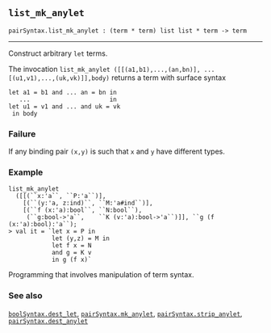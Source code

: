 ## `list_mk_anylet`

``` hol4
pairSyntax.list_mk_anylet : (term * term) list list * term -> term
```

------------------------------------------------------------------------

Construct arbitrary `let` terms.

The invocation
`list_mk_anylet ([[(a1,b1),...,(an,bn)], ... [(u1,v1),...,(uk,vk)]],body)`
returns a term with surface syntax

``` hol4
let a1 = b1 and ... an = bn in
   ...                      in
let u1 = v1 and ... and uk = vk
 in body
```

### Failure

If any binding pair `(x,y)` is such that `x` and `y` have different
types.

### Example

``` hol4
list_mk_anylet
  ([[(``x:'a``, ``P:'a``)],
    [(``(y:'a, z:ind)``, ``M:'a#ind``)],
    [(``f (x:'a):bool``, ``N:bool``),
     (``g:bool->'a``,    ``K (v:'a):bool->'a``)]], ``g (f (x:'a):bool):'a``);
> val it = `let x = P in
            let (y,z) = M in
            let f x = N
            and g = K v
            in g (f x)`
```

Programming that involves manipulation of term syntax.

### See also

[`boolSyntax.dest_let`](#boolSyntax.dest_let),
[`pairSyntax.mk_anylet`](#pairSyntax.mk_anylet),
[`pairSyntax.strip_anylet`](#pairSyntax.strip_anylet),
[`pairSyntax.dest_anylet`](#pairSyntax.dest_anylet)
